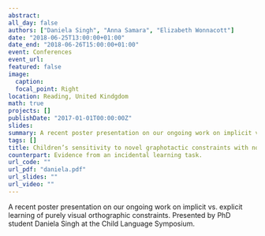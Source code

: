 ```yaml
---
abstract:
all_day: false
authors: ["Daniela Singh", "Anna Samara", "Elizabeth Wonnacott"]
date: "2018-06-25T13:00:00+01:00"
date_end: "2018-06-26T15:00:00+01:00"
event: Conferences
event_url: 
featured: false
image:
  caption: 
  focal_point: Right
location: Reading, United Kindgdom
math: true
projects: []
publishDate: "2017-01-01T00:00:00Z"
slides:
summary: A recent poster presentation on our ongoing work on implicit vs. explicit learning of purely visual orthographic constraints. Presented by PhD student Daniela Singh at the Child Language Symposium.
tags: []
title: Children’s sensitivity to novel graphotactic constraints with no phonological
counterpart: Evidence from an incidental learning task.
url_code: ""
url_pdf: "daniela.pdf"
url_slides: ""
url_video: ""
---
```

A recent poster presentation on our ongoing work on implicit vs. explicit learning of purely visual orthographic constraints. Presented by PhD student Daniela Singh at the Child Language Symposium.